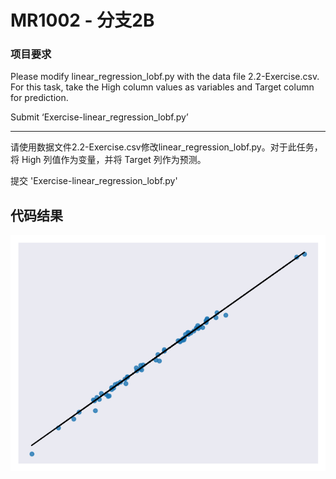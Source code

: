 # MR1002 - 分支2B
### 项目要求

Please modify linear_regression_lobf.py with the data file 2.2-Exercise.csv. For this task, take the High column values as variables and Target column for prediction. 

Submit ‘Exercise-linear_regression_lobf.py’

------

请使用数据文件2.2-Exercise.csv修改linear_regression_lobf.py。对于此任务，将 High 列值作为变量，并将 Target 列作为预测。

提交 'Exercise-linear_regression_lobf.py'

## 代码结果

![](https://github.com/iRyougi/MR1002/blob/2B/solution.png?raw=true)

